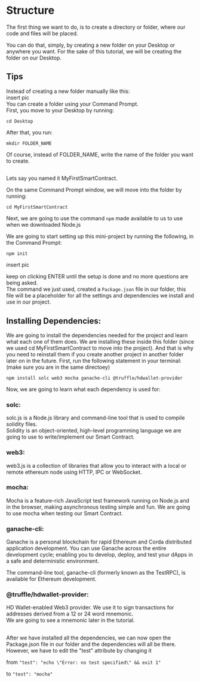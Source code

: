 # Structure

The first thing we want to do, is to create a directory or folder, where our code and files will be placed.  

You can do that, simply, by creating a new folder on your Desktop or anywhere you want. For the sake of this tutorial, we will be creating the folder on our Desktop. 

## Tips  
Instead of creating a new folder manually like this:  
insert pic  
You can create a folder using your Command Prompt.  
First, you move to your Desktop by running:
```
cd Desktop
```
After that, you run:
```
mkdir FOLDER_NAME
```
Of course, instead of FOLDER_NAME, write the name of the folder you want to create.  
##

Lets say you named it MyFirstSmartContract.  

On the same Command Prompt window, we will move into the folder by running:  
```
cd MyFirstSmartContract
```
Next, we are going to use the command ```npm``` made available to us to use when we downloaded Node.js  

We are going to start setting up this mini-project by running the following, in the Command Prompt:  
```
npm init
```
insert pic  

keep on clicking ENTER until the setup is done and no more questions are being asked.  
The command we just used, created a ```Package.json``` file in our folder, this file will be a placeholder for all the settings and dependencies we install and use in our project.  
## Installing Dependencies:
We are going to install the dependencies needed for the project and learn what each one of them does. We are installing these inside this folder (since we used cd MyFirstSmartContract to move into the project). And that is why you need to reinstall them if you create another project in another folder later on in the future.
First, run the following statement in your terminal:  
(make sure you are in the same directoey)
```
npm install solc web3 mocha ganache-cli @truffle/hdwallet-provider
```
Now, we are going to learn what each dependency is used for:  
### solc:  

solc.js is a Node.js library and command-line tool that is used to compile solidity files.  
Solidity is an object-oriented, high-level programming language we are going to use to write/implement our Smart Contract.

### web3:  

web3.js is a collection of libraries that allow you to interact with a local or remote ethereum node using HTTP, IPC or WebSocket.

### mocha:

Mocha is a feature-rich JavaScript test framework running on Node.js and in the browser, making asynchronous testing simple and fun.
We are going to use mocha when testing our Smart Contract.  

### ganache-cli:

Ganache is a personal blockchain for rapid Ethereum and Corda distributed application development. You can use Ganache across the entire development cycle; enabling you to develop, deploy, and test your dApps in a safe and deterministic environment.  

The command-line tool, ganache-cli (formerly known as the TestRPC), is available for Ethereum development.  

### @truffle/hdwallet-provider:

HD Wallet-enabled Web3 provider. We use it to sign transactions for addresses derived from a 12 or 24 word mnemonic.  
We are going to see a mnemonic later in the tutorial.  

##
After we have installed all the dependencies, we can now open the Package.json file in our folder and the dependencies will all be there.  
However, we have to edit the "test" attribute by changing it  

from ```"test": "echo \"Error: no test specified\" && exit 1"```  

to ```"test": "mocha"```
